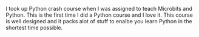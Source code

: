 I took up Python crash course when I was assigned to teach Microbits and Python. This is the first time I did a Python course and I love it. 
This course is well designed and it packs alot of stuff to enalbe you learn Python in the shortest time possible.
